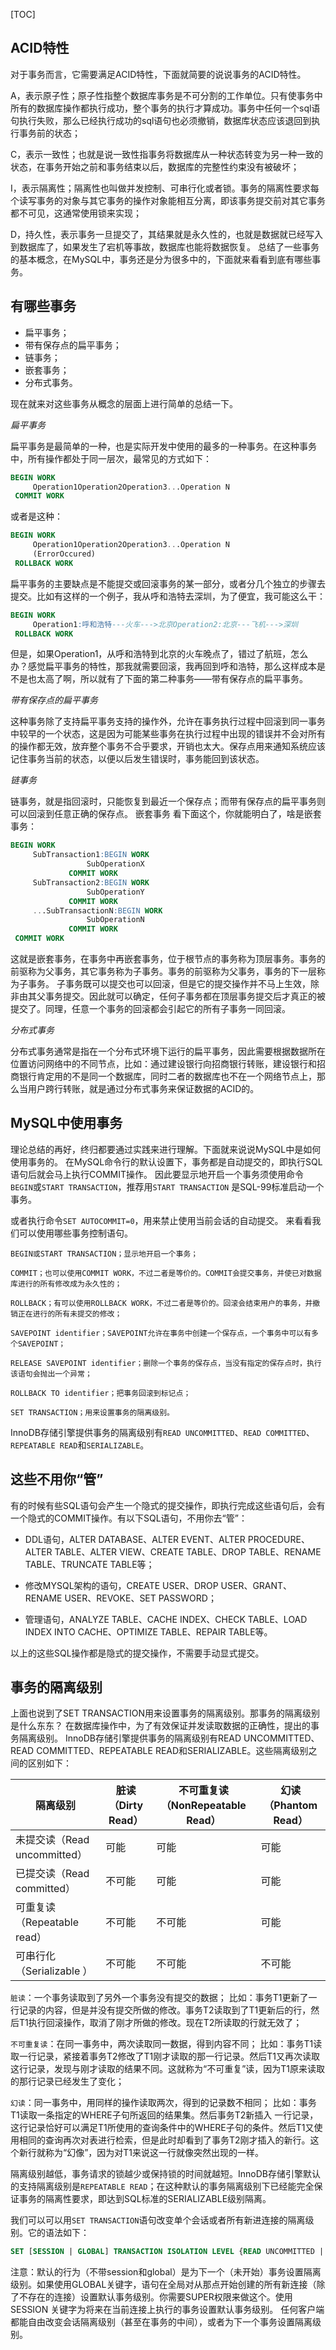 
[TOC]

## ACID特性

对于事务而言，它需要满足ACID特性，下面就简要的说说事务的ACID特性。

A，表示原子性；原子性指整个数据库事务是不可分割的工作单位。只有使事务中所有的数据库操作都执行成功，整个事务的执行才算成功。事务中任何一个sql语句执行失败，那么已经执行成功的sql语句也必须撤销，数据库状态应该退回到执行事务前的状态；

C，表示一致性；也就是说一致性指事务将数据库从一种状态转变为另一种一致的状态，在事务开始之前和事务结束以后，数据库的完整性约束没有被破坏；

I，表示隔离性；隔离性也叫做并发控制、可串行化或者锁。事务的隔离性要求每个读写事务的对象与其它事务的操作对象能相互分离，即该事务提交前对其它事务都不可见，这通常使用锁来实现；

D，持久性，表示事务一旦提交了，其结果就是永久性的，也就是数据就已经写入到数据库了，如果发生了宕机等事故，数据库也能将数据恢复。
总结了一些事务的基本概念，在MySQL中，事务还是分为很多中的，下面就来看看到底有哪些事务。


## 有哪些事务

- 扁平事务；
- 带有保存点的扁平事务；
- 链事务；
- 嵌套事务；
- 分布式事务。

现在就来对这些事务从概念的层面上进行简单的总结一下。

*扁平事务*

扁平事务是最简单的一种，也是实际开发中使用的最多的一种事务。在这种事务中，所有操作都处于同一层次，最常见的方式如下：

```sql
BEGIN WORK
     Operation1Operation2Operation3...Operation N
 COMMIT WORK
```


或者是这种：

```sql
BEGIN WORK
     Operation1Operation2Operation3...Operation N
     (ErrorOccured)
 ROLLBACK WORK
```

扁平事务的主要缺点是不能提交或回滚事务的某一部分，或者分几个独立的步骤去提交。比如有这样的一个例子，我从呼和浩特去深圳，为了便宜，我可能这么干：

```sql
BEGIN WORK
     Operation1:呼和浩特---火车--->北京Operation2:北京---飞机--->深圳
 ROLLBACK WORK
```

但是，如果Operation1，从呼和浩特到北京的火车晚点了，错过了航班，怎么办？感觉扁平事务的特性，那我就需要回滚，我再回到呼和浩特，那么这样成本是不是也太高了啊，所以就有了下面的第二种事务——带有保存点的扁平事务。

*带有保存点的扁平事务*

这种事务除了支持扁平事务支持的操作外，允许在事务执行过程中回滚到同一事务中较早的一个状态，这是因为可能某些事务在执行过程中出现的错误并不会对所有的操作都无效，放弃整个事务不合乎要求，开销也太大。保存点用来通知系统应该记住事务当前的状态，以便以后发生错误时，事务能回到该状态。


*链事务*

链事务，就是指回滚时，只能恢复到最近一个保存点；而带有保存点的扁平事务则可以回滚到任意正确的保存点。
嵌套事务
看下面这个，你就能明白了，啥是嵌套事务：

```sql
BEGIN WORK
     SubTransaction1:BEGIN WORK
                 SubOperationX
             COMMIT WORK
     SubTransaction2:BEGIN WORK
                 SubOperationY
             COMMIT WORK
     ...SubTransactionN:BEGIN WORK
                 SubOperationN
             COMMIT WORK
 COMMIT WORK
```

这就是嵌套事务，在事务中再嵌套事务，位于根节点的事务称为顶层事务。事务的前驱称为父事务，其它事务称为子事务。事务的前驱称为父事务，事务的下一层称为子事务。
子事务既可以提交也可以回滚，但是它的提交操作并不马上生效，除非由其父事务提交。因此就可以确定，任何子事务都在顶层事务提交后才真正的被提交了。同理，任意一个事务的回滚都会引起它的所有子事务一同回滚。

*分布式事务*

分布式事务通常是指在一个分布式环境下运行的扁平事务，因此需要根据数据所在位置访问网络中的不同节点，比如：通过建设银行向招商银行转账，建设银行和招商银行肯定用的不是同一个数据库，同时二者的数据库也不在一个网络节点上，那么当用户跨行转账，就是通过分布式事务来保证数据的ACID的。


## MySQL中使用事务

理论总结的再好，终归都要通过实践来进行理解。下面就来说说MySQL中是如何使用事务的。
在MySQL命令行的默认设置下，事务都是自动提交的，即执行SQL语句后就会马上执行COMMIT操作。
因此要显示地开启一个事务须使用命令`BEGIN`或`START TRANSACTION`，推荐用`START TRANSACTION` 是SQL-99标准启动一个事务。

或者执行命令`SET AUTOCOMMIT=0`，用来禁止使用当前会话的自动提交。
来看看我们可以使用哪些事务控制语句。

```
BEGIN或START TRANSACTION；显示地开启一个事务；

COMMIT；也可以使用COMMIT WORK，不过二者是等价的。COMMIT会提交事务，并使已对数据库进行的所有修改成为永久性的；

ROLLBACK；有可以使用ROLLBACK WORK，不过二者是等价的。回滚会结束用户的事务，并撤销正在进行的所有未提交的修改；

SAVEPOINT identifier；SAVEPOINT允许在事务中创建一个保存点，一个事务中可以有多个SAVEPOINT；

RELEASE SAVEPOINT identifier；删除一个事务的保存点，当没有指定的保存点时，执行该语句会抛出一个异常；

ROLLBACK TO identifier；把事务回滚到标记点；

SET TRANSACTION；用来设置事务的隔离级别。
```

InnoDB存储引擎提供事务的隔离级别有`READ UNCOMMITTED`、`READ COMMITTED`、`REPEATABLE READ`和`SERIALIZABLE`。


## 这些不用你“管”

有的时候有些SQL语句会产生一个隐式的提交操作，即执行完成这些语句后，会有一个隐式的COMMIT操作。有以下SQL语句，不用你去“管”：

- DDL语句，ALTER DATABASE、ALTER EVENT、ALTER PROCEDURE、ALTER TABLE、ALTER VIEW、CREATE TABLE、DROP TABLE、RENAME TABLE、TRUNCATE TABLE等；

- 修改MYSQL架构的语句，CREATE USER、DROP USER、GRANT、RENAME USER、REVOKE、SET PASSWORD；

- 管理语句，ANALYZE TABLE、CACHE INDEX、CHECK TABLE、LOAD INDEX INTO CACHE、OPTIMIZE TABLE、REPAIR TABLE等。

以上的这些SQL操作都是隐式的提交操作，不需要手动显式提交。

## 事务的隔离级别

上面也说到了SET TRANSACTION用来设置事务的隔离级别。那事务的隔离级别是什么东东？
在数据库操作中，为了有效保证并发读取数据的正确性，提出的事务隔离级别。
InnoDB存储引擎提供事务的隔离级别有READ UNCOMMITTED、READ COMMITTED、REPEATABLE READ和SERIALIZABLE。这些隔离级别之间的区别如下：

|隔离级别|    脏读（Dirty Read）| 不可重复读（NonRepeatable Read）|   幻读（Phantom Read）|
|---|---|---|---|
|未提交读（Read uncommitted） | 可能 | 可能  |可能
|已提交读（Read committed）  |  不可能| 可能  |可能
|可重复读（Repeatable read）|   不可能 |不可能| 可能
|可串行化（Serializable ）| 不可能| 不可能 |不可能

`脏读`：一个事务读取到了另外一个事务没有提交的数据；
比如：事务T1更新了一行记录的内容，但是并没有提交所做的修改。事务T2读取到了T1更新后的行，然后T1执行回滚操作，取消了刚才所做的修改。现在T2所读取的行就无效了；

`不可重复读`：在同一事务中，两次读取同一数据，得到内容不同；
比如：事务T1读取一行记录，紧接着事务T2修改了T1刚才读取的那一行记录。然后T1又再次读取这行记录，发现与刚才读取的结果不同。这就称为“不可重复”读，因为T1原来读取的那行记录已经发生了变化；

`幻读`：同一事务中，用同样的操作读取两次，得到的记录数不相同；
比如：事务T1读取一条指定的WHERE子句所返回的结果集。然后事务T2新插入 一行记录，这行记录恰好可以满足T1所使用的查询条件中的WHERE子句的条件。然后T1又使用相同的查询再次对表进行检索，但是此时却看到了事务T2刚才插入的新行。这个新行就称为“幻像”，因为对T1来说这一行就像突然出现的一样。

隔离级别越低，事务请求的锁越少或保持锁的时间就越短。InnoDB存储引擎默认的支持隔离级别是`REPEATABLE READ`；在这种默认的事务隔离级别下已经能完全保证事务的隔离性要求，即达到SQL标准的SERIALIZABLE级别隔离。

我们可以可以用`SET TRANSACTION`语句改变单个会话或者所有新进连接的隔离级别。它的语法如下：

```sql
SET [SESSION | GLOBAL] TRANSACTION ISOLATION LEVEL {READ UNCOMMITTED | READ COMMITTED | REPEATABLE READ | SERIALIZABLE}
```

注意：默认的行为（不带session和global）是为下一个（未开始）事务设置隔离级别。如果使用GLOBAL关键字，语句在全局对从那点开始创建的所有新连接（除了不存在的连接）设置默认事务级别。你需要SUPER权限来做这个。使用SESSION 关键字为将来在当前连接上执行的事务设置默认事务级别。 任何客户端都能自由改变会话隔离级别（甚至在事务的中间），或者为下一个事务设置隔离级别。